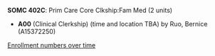 **SOMC 402C**: Prim Care Core Clkship:Fam Med (2 units)

- **A00** (Clinical Clerkship) (time and location TBA) by Ruo, Bernice (A15372250)

[Enrollment numbers over time](./SOMC402C.tsv)
